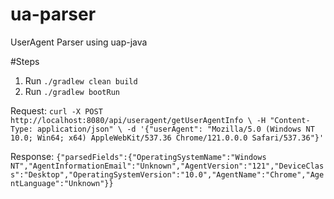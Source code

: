 # ua-parser
UserAgent Parser using uap-java

#Steps
1. Run ```./gradlew clean build```
2. Run ```./gradlew bootRun```

Request:
```curl -X POST http://localhost:8080/api/useragent/getUserAgentInfo \ -H "Content-Type: application/json" \ -d '{"userAgent": "Mozilla/5.0 (Windows NT 10.0; Win64; x64) AppleWebKit/537.36 Chrome/121.0.0.0 Safari/537.36"}'```

Response:
```{"parsedFields":{"OperatingSystemName":"Windows NT","AgentInformationEmail":"Unknown","AgentVersion":"121","DeviceClass":"Desktop","OperatingSystemVersion":"10.0","AgentName":"Chrome","AgentLanguage":"Unknown"}}```
